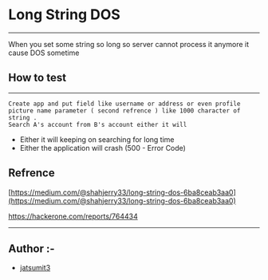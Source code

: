 # Long String DOS

---

When you set some string so long so server cannot process it anymore it cause DOS sometime

## How to test

---
```
Create app and put field like username or address or even profile picture name parameter ( second refrence ) like 1000 character of string . 
Search A's account from B's account either it will
```
- Either it will keeping on searching for long time
- Either the application will crash (500 - Error Code)

## Refrence

[https://medium.com/@shahjerry33/long-string-dos-6ba8ceab3aa0](https://medium.com/@shahjerry33/long-string-dos-6ba8ceab3aa0)

https://hackerone.com/reports/764434

---

## Author :- 
* [jatsumit3](https://twitter.com/jatsumit3)
